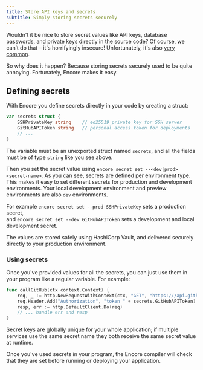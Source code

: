 ```yaml
---
title: Store API keys and secrets
subtitle: Simply storing secrets securely
---
```


Wouldn't it be nice to store secret values like API keys, database passwords, and private keys directly in the source code?
Of course, we can’t do that &ndash; it's horrifyingly insecure!
Unfortunately, it's also [very common](https://www.ndss-symposium.org/ndss-paper/how-bad-can-it-git-characterizing-secret-leakage-in-public-github-repositories/).

So why does it happen? Because storing secrets securely used to be quite annoying.
Fortunately, Encore makes it easy.

## Defining secrets

With Encore you define secrets directly in your code by creating a struct:

```go
var secrets struct {
    SSHPrivateKey string    // ed25519 private key for SSH server
    GitHubAPIToken string   // personal access token for deployments
    // ...
}
```

<Callout type="important">

The variable must be an unexported struct named `secrets`, and all the fields must be of type `string` like you see above.

</Callout>

Then you set the secret value using `encore secret set --<dev|prod> <secret-name>`.
As you can see, secrets are defined per environment type. This makes it easy to set different secrets for production and development environments.
Your local development environment and preview environments are also `dev` environments.

For example `encore secret set --prod SSHPrivateKey` sets a production secret,<br/> and `encore secret set --dev GitHubAPIToken` sets a development and local development secret.

The values are stored safely using HashiCorp Vault, and delivered securely directly to your production environment.

### Using secrets

Once you've provided values for all the secrets, you can just use them in your program like a regular variable. For example:

```go
func callGitHub(ctx context.Context) {
    req, _ := http.NewRequestWithContext(ctx, "GET", "https:///api.github.com/user", nil)
    req.Header.Add("Authorization", "token " + secrets.GitHubAPIToken)
    resp, err := http.DefaultClient.Do(req)
    // ... handle err and resp
}
```

Secret keys are globally unique for your whole application; if multiple services use the same secret name they both receive the same secret value at runtime.

<Callout type="info">

Once you've used secrets in your program, the Encore compiler will check that they are set before running or deploying your application.
    
</Callout>
